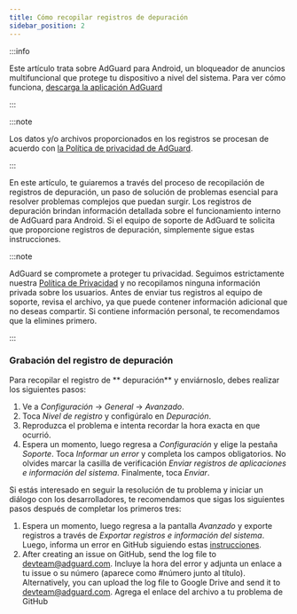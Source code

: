```yaml
---
title: Cómo recopilar registros de depuración
sidebar_position: 2
---
```


:::info

Este artículo trata sobre AdGuard para Android, un bloqueador de anuncios multifuncional que protege tu dispositivo a nivel del sistema. Para ver cómo funciona, [descarga la aplicación AdGuard](https://agrd.io/download-kb-adblock)

:::

:::note

Los datos y/o archivos proporcionados en los registros se procesan de acuerdo con [la Política de privacidad de AdGuard](https://adguard.com/en/privacy.html).

:::

En este artículo, te guiaremos a través del proceso de recopilación de registros de depuración, un paso de solución de problemas esencial para resolver problemas complejos que puedan surgir. Los registros de depuración brindan información detallada sobre el funcionamiento interno de AdGuard para Android. Si el equipo de soporte de AdGuard te solicita que proporcione registros de depuración, simplemente sigue estas instrucciones.

:::note

AdGuard se compromete a proteger tu privacidad. Seguimos estrictamente nuestra [Política de Privacidad](https://adguard.com/privacy/android.html) y no recopilamos ninguna información privada sobre los usuarios. Antes de enviar tus registros al equipo de soporte, revisa el archivo, ya que puede contener información adicional que no deseas compartir. Si contiene información personal, te recomendamos que la elimines primero.

:::

### Grabación del registro de depuración

Para recopilar el registro de ** depuración** y enviárnoslo, debes realizar los siguientes pasos:

1. Ve a *Configuración* → *General* → *Avanzado*.
1. Toca *Nivel de registro* y configúralo en *Depuración*.
1. Reproduzca el problema e intenta recordar la hora exacta en que ocurrió.
1. Espera un momento, luego regresa a *Configuración* y elige la pestaña *Soporte*. Toca *Informar un error* y completa los campos obligatorios. No olvides marcar la casilla de verificación *Enviar registros de aplicaciones e información del sistema*. Finalmente, toca *Enviar*.

Si estás interesado en seguir la resolución de tu problema y iniciar un diálogo con los desarrolladores, te recomendamos que sigas los siguientes pasos después de completar los primeros tres:

1. Espera un momento, luego regresa a la pantalla *Avanzado* y exporte registros a través de *Exportar registros e información del sistema*. Luego, informa un error en GitHub siguiendo estas [instrucciones](/guides/report-bugs.md).
1. After creating an issue on GitHub, send the log file to <devteam@adguard.com>. Incluye la hora del error y adjunta un enlace a tu issue o su número (aparece como #número junto al título). Alternatively, you can upload the log file to Google Drive and send it to <devteam@adguard.com>. Agrega el enlace del archivo a tu problema de GitHub
